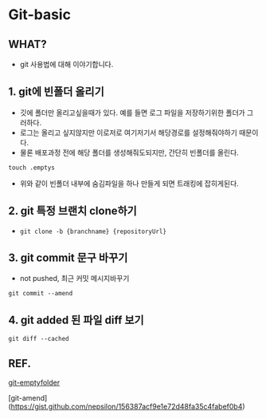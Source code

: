 # Git-basic

## WHAT?
+ git 사용법에 대해 이야기합니다.

## 1. git에 빈폴더 올리기

+ 깃에 폴더만 올리고싶을때가 있다. 예를 들면 로그 파일을 저장하기위한 폴더가 그러하다.
+ 로그는 올리고 싶지않지만 이로저로 여기저기서 해당경로를 설정해줘야하기 때문이다.
+ 물론 배포과정 전에 해당 폴더를 생성해줘도되지만, 간단히 빈폴더를 올린다.

```
touch .emptys
```

+ 위와 같이 빈폴더 내부에 숨김파일을 하나 만들게 되면 트래킹에 잡히게된다.

## 2. git 특정 브랜치 clone하기

+ `git clone -b {branchname} {repositoryUrl}`


## 3. git commit 문구 바꾸기

+ not pushed, 최근 커밋 메시지바꾸기

```
git commit --amend
```


## 4. git added 된 파일 diff 보기
```
git diff --cached
```




## REF.
[git-emptyfolder](https://blog.asamaru.net/2015/09/25/git-tracking-empty-directories/)

[git-amend] (https://gist.github.com/nepsilon/156387acf9e1e72d48fa35c4fabef0b4)
